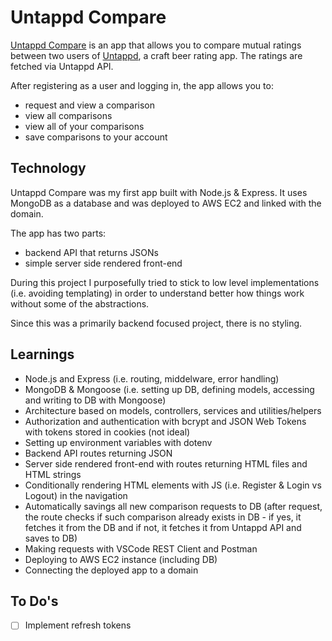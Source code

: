 # Untappd Compare

[Untappd Compare](https://untappdcompare.com/) is an app that allows you to compare mutual ratings between two users of [Untappd](https://untappd.com/), a craft beer rating app. The ratings are fetched via Untappd API.

After registering as a user and logging in, the app allows you to:
- request and view a comparison
- view all comparisons
- view all of your comparisons
- save comparisons to your account

## Technology

Untappd Compare was my first app built with Node.js & Express. It uses MongoDB as a database and was deployed to AWS EC2 and linked with [](https://untappdcompare.com) the domain.

The app has two parts:
- backend API that returns JSONs
- simple server side rendered front-end

During this project I purposefully tried to stick to low level implementations (i.e. avoiding templating) in order to understand better how things work without some of the abstractions.

Since this was a primarily backend focused project, there is no styling.

## Learnings
- Node.js and Express (i.e. routing, middelware, error handling)
- MongoDB & Mongoose (i.e. setting up DB, defining models, accessing and writing to DB with Mongoose)
- Architecture based on models, controllers, services and utilities/helpers
- Authorization and authentication with bcrypt and JSON Web Tokens with tokens stored in cookies (not ideal)
- Setting up environment variables with dotenv
- Backend API routes returning JSON
- Server side rendered front-end with routes returning HTML files and HTML strings
- Conditionally rendering HTML elements with JS (i.e. Register & Login vs Logout) in the navigation
- Automatically savings all new comparison requests to DB (after request, the route checks if such comparison already exists in DB - if yes, it fetches it from the DB and if not, it fetches it from Untappd API and saves to DB)
- Making requests with VSCode REST Client and Postman
- Deploying to AWS EC2 instance (including DB)
- Connecting the deployed app to a domain

## To Do's
- [ ] Implement refresh tokens